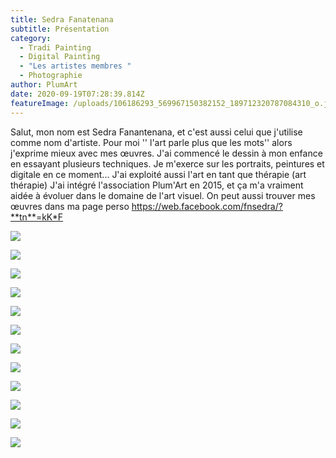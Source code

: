 ```yaml
---
title: Sedra Fanatenana
subtitle: Présentation
category:
  - Tradi Painting
  - Digital Painting
  - "Les artistes membres "
  - Photographie
author: PlumArt
date: 2020-09-19T07:28:39.814Z
featureImage: /uploads/106186293_569967150382152_189712320787084310_o.jpg
---
```

Salut, mon nom est Sedra Fanantenana, et c'est aussi celui que j'utilise comme nom d'artiste. Pour moi '' l'art parle plus que les mots'' alors j'exprime mieux avec mes œuvres.
J'ai commencé le dessin à mon enfance en essayant plusieurs techniques. Je m'exerce sur les portraits, peintures et digitale en ce moment... J'ai exploité aussi l'art en tant que thérapie (art thérapie)
J'ai intégré l'association Plum'Art en 2015, et ça m'a vraiment aidée  à évoluer dans le domaine de l'art visuel. 
On peut aussi trouver mes œuvres dans ma page perso https://web.facebook.com/fnsedra/?**tn**=kK*F

![](/uploads/75456929_428585621186973_7059696417983430656_o.jpg)

![](/uploads/80561317_458495698195965_294992626065604608_n.jpg)

![](/uploads/85227331_500209454024589_4762238164184072192_o.jpg)

![](/uploads/97997925_547107872668080_8542058995278413824_o.jpg)



![](/uploads/74841101_430676397644562_3950825550985035776_o.jpg)

![](/uploads/98154660_547611255951075_336892179521732608_o.jpg)

![](/uploads/101407875_554870688558465_5038026453870968832_o.jpg)

![](/uploads/106186293_569967150382152_189712320787084310_o.jpg)

![](/uploads/118210363_604344300277770_3091418314689920798_n.jpg)

![](/uploads/118235660_604344423611091_2067600252267865221_o.jpg)

![](/uploads/118310002_604344253611108_4163379162476615321_n.jpg)

![](/uploads/118360608_604344160277784_4326386056283488130_n.jpg)

![]()

![]()